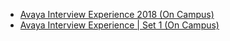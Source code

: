  - [Avaya Interview Experience 2018 (On Campus)](https://www.geeksforgeeks.org/avaya-interview-experience-2018-on-campus/)
- [Avaya Interview Experience | Set 1 (On Campus)](https://www.geeksforgeeks.org/avaya-interview-experience-set-1-on-campus/)